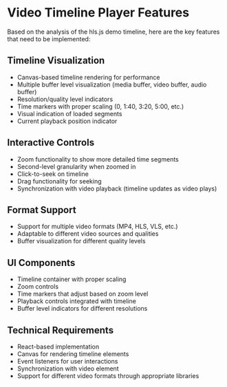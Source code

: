 # Video Timeline Player Features

Based on the analysis of the hls.js demo timeline, here are the key features that need to be implemented:

## Timeline Visualization
- Canvas-based timeline rendering for performance
- Multiple buffer level visualization (media buffer, video buffer, audio buffer)
- Resolution/quality level indicators
- Time markers with proper scaling (0, 1:40, 3:20, 5:00, etc.)
- Visual indication of loaded segments
- Current playback position indicator

## Interactive Controls
- Zoom functionality to show more detailed time segments
- Second-level granularity when zoomed in
- Click-to-seek on timeline
- Drag functionality for seeking
- Synchronization with video playback (timeline updates as video plays)

## Format Support
- Support for multiple video formats (MP4, HLS, VLS, etc.)
- Adaptable to different video sources and qualities
- Buffer visualization for different quality levels

## UI Components
- Timeline container with proper scaling
- Zoom controls
- Time markers that adjust based on zoom level
- Playback controls integrated with timeline
- Buffer level indicators for different resolutions

## Technical Requirements
- React-based implementation
- Canvas for rendering timeline elements
- Event listeners for user interactions
- Synchronization with video element
- Support for different video formats through appropriate libraries
